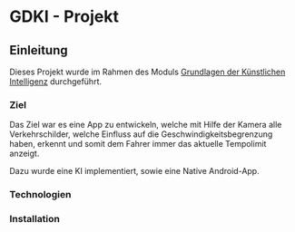 # GDKI - Projekt

## Einleitung

Dieses Projekt wurde im Rahmen des Moduls [Grundlagen der Künstlichen Intelligenz](https://www.thm.de/organizer/modulhandbuecher/fb-06-mni/modulhandbuch-inf-bs-2010.html?view=subject_item&languageTag=de&id=2802) durchgeführt.

### Ziel

Das Ziel war es eine App zu entwickeln, welche mit Hilfe der Kamera alle Verkehrschilder, welche Einfluss auf die Geschwindigkeitsbegrenzung haben, erkennt und somit dem Fahrer immer das aktuelle Tempolimit anzeigt.

Dazu wurde eine KI implementiert, sowie eine Native Android-App.

### Technologien

### Installation
